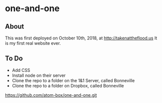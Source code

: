 # one-and-one

## About
This was first deployed on October 10th, 2018, at http://takenattheflood.us
It is my first real website ever.

## To Do
* Add CSS 
* Install node on their server
* Clone the repo to a folder on the 1&1 Server, called Bonneville
* Clone the repo to a folder on Dropbox, called Bonneville

https://github.com/atom-box/one-and-one.git

